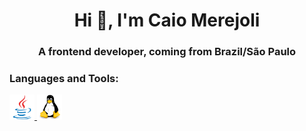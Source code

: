 <h1 align="center">Hi 👋, I'm Caio Merejoli</h1>
<h3 align="center">A frontend developer, coming from Brazil/São Paulo</h3>

<p align="left">
</p>

<h3 align="left">Languages and Tools:</h3>
<p align="left"> <a href="https://www.java.com" target="_blank" rel="noreferrer"> <img src="https://raw.githubusercontent.com/devicons/devicon/master/icons/java/java-original.svg" alt="java" width="40" height="40"/> </a>  <img src="https://raw.githubusercontent.com/devicons/devicon/master/icons/linux/linux-original.svg" alt="linux" width="40" height="40"/> </a> </p>
